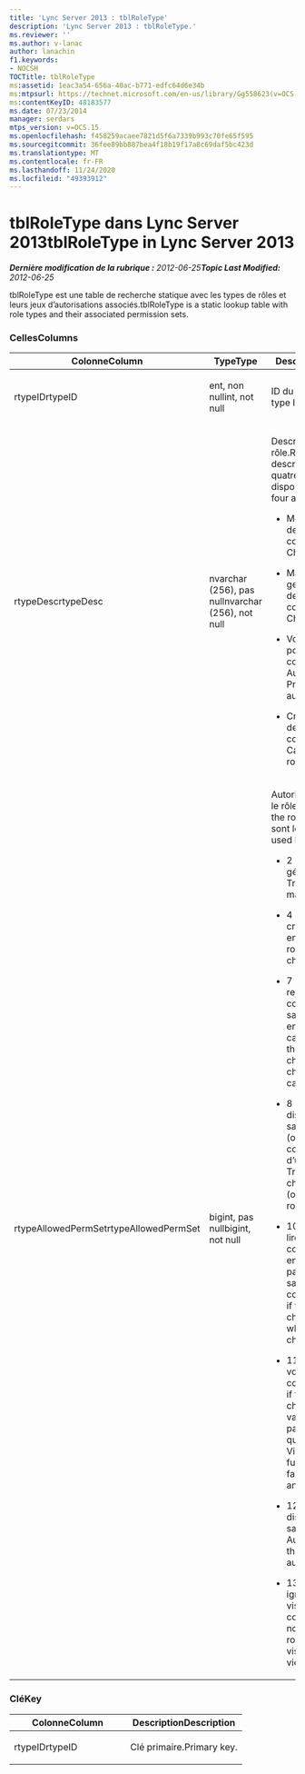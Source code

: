 ```yaml
---
title: 'Lync Server 2013 : tblRoleType'
description: 'Lync Server 2013 : tblRoleType.'
ms.reviewer: ''
ms.author: v-lanac
author: lanachin
f1.keywords:
- NOCSH
TOCTitle: tblRoleType
ms:assetid: 1eac3a54-656a-40ac-b771-edfc64d6e34b
ms:mtpsurl: https://technet.microsoft.com/en-us/library/Gg558623(v=OCS.15)
ms:contentKeyID: 48183577
ms.date: 07/23/2014
manager: serdars
mtps_version: v=OCS.15
ms.openlocfilehash: f458259acaee7821d5f6a7339b993c70fe65f595
ms.sourcegitcommit: 36fee89bb887bea4f18b19f17a8c69daf5bc423d
ms.translationtype: MT
ms.contentlocale: fr-FR
ms.lasthandoff: 11/24/2020
ms.locfileid: "49393912"
---
```

# <a name="tblroletype-in-lync-server-2013"></a><span data-ttu-id="c66e4-103">tblRoleType dans Lync Server 2013</span><span class="sxs-lookup"><span data-stu-id="c66e4-103">tblRoleType in Lync Server 2013</span></span>

<div data-xmlns="http://www.w3.org/1999/xhtml">

<div class="topic" data-xmlns="http://www.w3.org/1999/xhtml" data-msxsl="urn:schemas-microsoft-com:xslt" data-cs="https://msdn.microsoft.com/">

<div data-asp="https://msdn2.microsoft.com/asp">



</div>

<div id="mainSection">

<div id="mainBody"><span data-ttu-id="c66e4-104">

<span> </span></span><span class="sxs-lookup"><span data-stu-id="c66e4-104">

<span> </span></span></span>

<span data-ttu-id="c66e4-105">_**Dernière modification de la rubrique :** 2012-06-25_</span><span class="sxs-lookup"><span data-stu-id="c66e4-105">_**Topic Last Modified:** 2012-06-25_</span></span>

<span data-ttu-id="c66e4-106">tblRoleType est une table de recherche statique avec les types de rôles et leurs jeux d’autorisations associés.</span><span class="sxs-lookup"><span data-stu-id="c66e4-106">tblRoleType is a static lookup table with role types and their associated permission sets.</span></span>

### <a name="columns"></a><span data-ttu-id="c66e4-107">Celles</span><span class="sxs-lookup"><span data-stu-id="c66e4-107">Columns</span></span>

<table>
<colgroup>
<col style="width: 33%" />
<col style="width: 33%" />
<col style="width: 33%" />
</colgroup>
<thead>
<tr class="header">
<th><span data-ttu-id="c66e4-108">Colonne</span><span class="sxs-lookup"><span data-stu-id="c66e4-108">Column</span></span></th>
<th><span data-ttu-id="c66e4-109">Type</span><span class="sxs-lookup"><span data-stu-id="c66e4-109">Type</span></span></th>
<th><span data-ttu-id="c66e4-110">Description</span><span class="sxs-lookup"><span data-stu-id="c66e4-110">Description</span></span></th>
</tr>
</thead>
<tbody>
<tr class="odd">
<td><p><span data-ttu-id="c66e4-111">rtypeID</span><span class="sxs-lookup"><span data-stu-id="c66e4-111">rtypeID</span></span></p></td>
<td><p><span data-ttu-id="c66e4-112">ent, non null</span><span class="sxs-lookup"><span data-stu-id="c66e4-112">int, not null</span></span></p></td>
<td><p><span data-ttu-id="c66e4-113">ID du type de rôle.</span><span class="sxs-lookup"><span data-stu-id="c66e4-113">Role type ID.</span></span></p></td>
</tr>
<tr class="even">
<td><p><span data-ttu-id="c66e4-114">rtypeDesc</span><span class="sxs-lookup"><span data-stu-id="c66e4-114">rtypeDesc</span></span></p></td>
<td><p><span data-ttu-id="c66e4-115">nvarchar (256), pas null</span><span class="sxs-lookup"><span data-stu-id="c66e4-115">nvarchar (256), not null</span></span></p></td>
<td><p><span data-ttu-id="c66e4-116">Description du type de rôle.</span><span class="sxs-lookup"><span data-stu-id="c66e4-116">Role type description.</span></span> <span data-ttu-id="c66e4-117">Il existe quatre rôles disponibles :</span><span class="sxs-lookup"><span data-stu-id="c66e4-117">There are four available roles:</span></span></p>
<ul>
<li><p><span data-ttu-id="c66e4-118">Membre : membres de salle de conversation</span><span class="sxs-lookup"><span data-stu-id="c66e4-118">Member: Chat room member</span></span></p></li>
<li><p><span data-ttu-id="c66e4-119">Manager : gestionnaire de salle de conversation</span><span class="sxs-lookup"><span data-stu-id="c66e4-119">Manager: Chat room manager</span></span></p></li>
<li><p><span data-ttu-id="c66e4-120">Voix : présentateur pour une salle de conversation Auditorium</span><span class="sxs-lookup"><span data-stu-id="c66e4-120">Voiced: Presenter for an auditorium chat room</span></span></p></li>
<li><p><span data-ttu-id="c66e4-121">Créateur : peut créer des salles de conversation</span><span class="sxs-lookup"><span data-stu-id="c66e4-121">Creator: Can create chat rooms</span></span></p></li>
</ul></td>
</tr>
<tr class="odd">
<td><p><span data-ttu-id="c66e4-122">rtypeAllowedPermSet</span><span class="sxs-lookup"><span data-stu-id="c66e4-122">rtypeAllowedPermSet</span></span></p></td>
<td><p><span data-ttu-id="c66e4-123">bigint, pas null</span><span class="sxs-lookup"><span data-stu-id="c66e4-123">bigint, not null</span></span></p></td>
<td><p><span data-ttu-id="c66e4-124">Autorisation définie pour le rôle.</span><span class="sxs-lookup"><span data-stu-id="c66e4-124">Permission set for the role.</span></span> <span data-ttu-id="c66e4-125">Les bits utilisés sont les suivants :</span><span class="sxs-lookup"><span data-stu-id="c66e4-125">The used bits are:</span></span></p>
<ul>
<li><p><span data-ttu-id="c66e4-126">2 : true si le rôle peut gérer des nœuds.</span><span class="sxs-lookup"><span data-stu-id="c66e4-126">2: True if the role can manage nodes.</span></span></p></li>
<li><p><span data-ttu-id="c66e4-127">4 : true si le rôle peut créer des nœuds enfants.</span><span class="sxs-lookup"><span data-stu-id="c66e4-127">4: True if the role can create children nodes.</span></span></p></li>
<li><p><span data-ttu-id="c66e4-128">7 : true si le rôle peut rejoindre une salle de conversation (ou des salles de conversation enfant d’une catégorie).</span><span class="sxs-lookup"><span data-stu-id="c66e4-128">7: True if the role can join a chat room (or children chat rooms of a category).</span></span></p></li>
<li><p><span data-ttu-id="c66e4-129">8 : true si le rôle peut discuter dans une salle de conversation (ou dans des salles de conversation enfant d’une catégorie).</span><span class="sxs-lookup"><span data-stu-id="c66e4-129">8: True if the role can chat in a chat room (or in children chat rooms of a category).</span></span></p></li>
<li><p><span data-ttu-id="c66e4-130">10 : true si le rôle peut lire l’historique des conversations même en l’absence de participation à une salle de conversation.</span><span class="sxs-lookup"><span data-stu-id="c66e4-130">10: True if the role can read chat history even when not joined to a chat room.</span></span></p></li>
<li><p><span data-ttu-id="c66e4-131">11 : true si le rôle peut voir la salle de conversation.</span><span class="sxs-lookup"><span data-stu-id="c66e4-131">11: True if the role can see the chat room.</span></span> <span data-ttu-id="c66e4-132">(Cette valeur est améliorée par des facteurs tels que Scope et Visibility.)</span><span class="sxs-lookup"><span data-stu-id="c66e4-132">(This is further refined by factors such as scope and visibility.)</span></span></p></li>
<li><p><span data-ttu-id="c66e4-133">12 : true si le rôle peut discuter dans une salle de conversation Auditorium.</span><span class="sxs-lookup"><span data-stu-id="c66e4-133">12: True if the role can chat in an auditorium chat room.</span></span></p></li>
<li><p><span data-ttu-id="c66e4-134">13 : true si le rôle peut ignorer les règles de visibilité lors de la consultation des nœuds.</span><span class="sxs-lookup"><span data-stu-id="c66e4-134">13: True if the role can bypass visibility rules when viewing nodes.</span></span></p></li>
</ul></td>
</tr>
</tbody>
</table>


### <a name="key"></a><span data-ttu-id="c66e4-135">Clé</span><span class="sxs-lookup"><span data-stu-id="c66e4-135">Key</span></span>

<table>
<colgroup>
<col style="width: 50%" />
<col style="width: 50%" />
</colgroup>
<thead>
<tr class="header">
<th><span data-ttu-id="c66e4-136">Colonne</span><span class="sxs-lookup"><span data-stu-id="c66e4-136">Column</span></span></th>
<th><span data-ttu-id="c66e4-137">Description</span><span class="sxs-lookup"><span data-stu-id="c66e4-137">Description</span></span></th>
</tr>
</thead>
<tbody>
<tr class="odd">
<td><p><span data-ttu-id="c66e4-138">rtypeID</span><span class="sxs-lookup"><span data-stu-id="c66e4-138">rtypeID</span></span></p></td>
<td><p><span data-ttu-id="c66e4-139">Clé primaire.</span><span class="sxs-lookup"><span data-stu-id="c66e4-139">Primary key.</span></span></p></td>
</tr>
</tbody>
</table><span data-ttu-id="c66e4-140">


</div>

<span> </span>

</div>

</div>

</span><span class="sxs-lookup"><span data-stu-id="c66e4-140">


</div>

<span> </span>

</div>

</div>

</span></span></div>


